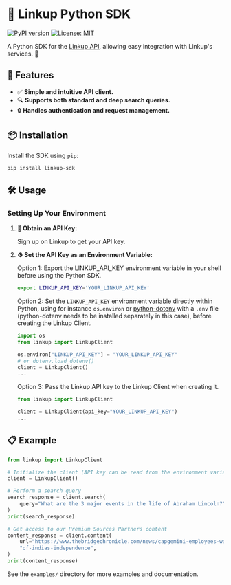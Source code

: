 # 🚀 Linkup Python SDK

[![PyPI version](https://badge.fury.io/py/linkup-sdk.svg)](https://pypi.org/project/linkup-sdk/)
[![License: MIT](https://img.shields.io/badge/License-MIT-yellow.svg)](LICENSE)

A Python SDK for the [Linkup API](https://linkup-api.readme.io/reference/getting-started), allowing easy integration with Linkup's services. 🐍

## 🌟 Features

- ✅ **Simple and intuitive API client.**
- 🔍 **Supports both standard and deep search queries.**
- 🔒 **Handles authentication and request management.**

## 📦 Installation

Install the SDK using `pip`:

```bash
pip install linkup-sdk
```

## 🛠️ Usage

### Setting Up Your Environment

1. **🔑 Obtain an API Key:**

	Sign up on Linkup to get your API key.

2. **⚙️ Set the API Key as an Environment Variable:**

   Option 1: Export the LINKUP_API_KEY environment variable in your shell before using the Python
   SDK.

   ```bash
   export LINKUP_API_KEY='YOUR_LINKUP_API_KEY'
   ```

   Option 2: Set the `LINKUP_API_KEY` environment variable directly within Python, using for
   instance `os.environ` or [python-dotenv](https://github.com/theskumar/python-dotenv) with a
   `.env` file (python-dotenv needs to be installed separately in this case), before creating the
   Linkup Client.

   ```python
   import os
   from linkup import LinkupClient

   os.environ["LINKUP_API_KEY"] = "YOUR_LINKUP_API_KEY"
   # or dotenv.load_dotenv()
   client = LinkupClient()
   ...
   ```

   Option 3: Pass the Linkup API key to the Linkup Client when creating it.

   ```python
   from linkup import LinkupClient

   client = LinkupClient(api_key="YOUR_LINKUP_API_KEY")
   ...
   ```

## 📋 Example

```python
from linkup import LinkupClient

# Initialize the client (API key can be read from the environment variable or passed as an argument)
client = LinkupClient()

# Perform a search query
search_response = client.search(
    query="What are the 3 major events in the life of Abraham Lincoln?",
)
print(search_response)

# Get access to our Premium Sources Partners content
content_response = client.content(
    url="https://www.thebridgechronicle.com/news/capgemini-employees-walk-together-in-celebration-"
    "of-indias-independence",
)
print(content_response)
```

See the `examples/` directory for more examples and documentation.
